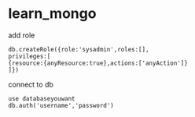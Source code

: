 # learn_mongo

add role
```
db.createRole({role:'sysadmin',roles:[],
privileges:[
{resource:{anyResource:true},actions:['anyAction']}
]})
```

connect to db
```
use databaseyouwant
db.auth('username','password')
```

